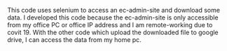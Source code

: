 This code uses selenium to access an ec-admin-site and download some data.
I developed this code because the ec-admin-site is only accessible from my office PC or office IP address and I am remote-working due to covit 19.
With the other code which upload the downloaded file to google drive, I can access the data from my home pc.

